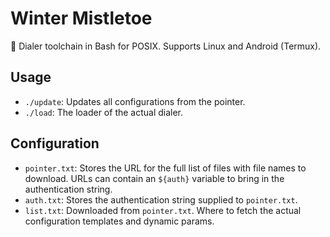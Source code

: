 # Winter Mistletoe
🔗 Dialer toolchain in Bash for POSIX. Supports Linux and Android (Termux).

## Usage
- `./update`: Updates all configurations from the pointer.
- `./load`: The loader of the actual dialer.

## Configuration
- `pointer.txt`: Stores the URL for the full list of files with file names to download. URLs can contain an `${auth}` variable to bring in the authentication string.
- `auth.txt`: Stores the authentication string supplied to `pointer.txt`.
- `list.txt`: Downloaded from `pointer.txt`. Where to fetch the actual configuration templates and dynamic params.